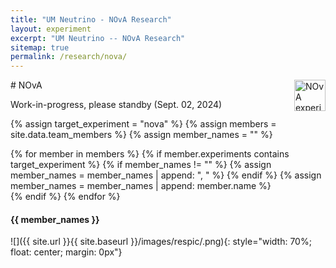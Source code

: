 ```yaml
---
title: "UM Neutrino - NOvA Research"
layout: experiment
excerpt: "UM Neutrino -- NOvA Research"
sitemap: true
permalink: /research/nova/
---
```


<div class="d-flex justify-content-between align-items-center">
# NOvA
<img src="{{ site.url }}{{ site.baseurl }}/assets/images/logopic/NOvA.png"  alt="NOvA experiment logo" class="img-responsive" style="height: 50px; float: right;">
</div>

Work-in-progress, please standby (Sept. 02, 2024)



{% assign target_experiment = "nova" %}
{% assign members = site.data.team_members %}
{% assign member_names = "" %}

{% for member in members %}
    {% if member.experiments contains target_experiment %}
        {% if member_names != "" %}
            {% assign member_names = member_names | append: ", " %}
        {% endif %}
    {% assign member_names = member_names | append: member.name %}  
    {% endif %}
{% endfor %}

<h4>{{ member_names }}</h4>

<!--
<h1>Members and Their Experiments</h1>

{% assign experiments = site.data.research %}
{% assign members = site.data.team_members %}

{% for member in members %}
  <h2>{{ member.name }}</h2>
  <ul>
    {% for experiment in member.experiments %}
      {% assign experiment_details = experiments | where: "link", experiment | first %}
      <li>
        {{ experiment_details.name }}: {{ experiment_details.description }}
      </li>
    {% endfor %}
  </ul>
{% endfor %}
-->

![]({{ site.url }}{{ site.baseurl }}/images/respic/.png){: style="width: 70%; float: center; margin: 0px"}


